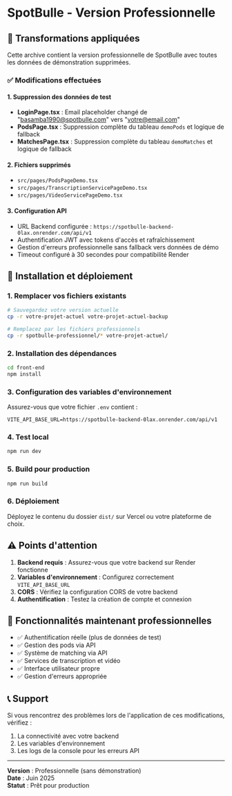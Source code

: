 # SpotBulle - Version Professionnelle

## 🎯 Transformations appliquées

Cette archive contient la version professionnelle de SpotBulle avec toutes les données de démonstration supprimées.

### ✅ Modifications effectuées

#### 1. Suppression des données de test
- **LoginPage.tsx** : Email placeholder changé de "basamba1990@spotbulle.com" vers "votre@email.com"
- **PodsPage.tsx** : Suppression complète du tableau `demoPods` et logique de fallback
- **MatchesPage.tsx** : Suppression complète du tableau `demoMatches` et logique de fallback

#### 2. Fichiers supprimés
- `src/pages/PodsPageDemo.tsx`
- `src/pages/TranscriptionServicePageDemo.tsx` 
- `src/pages/VideoServicePageDemo.tsx`

#### 3. Configuration API
- URL Backend configurée : `https://spotbulle-backend-0lax.onrender.com/api/v1`
- Authentification JWT avec tokens d'accès et rafraîchissement
- Gestion d'erreurs professionnelle sans fallback vers données de démo
- Timeout configuré à 30 secondes pour compatibilité Render

## 🚀 Installation et déploiement

### 1. Remplacer vos fichiers existants
```bash
# Sauvegardez votre version actuelle
cp -r votre-projet-actuel votre-projet-actuel-backup

# Remplacez par les fichiers professionnels
cp -r spotbulle-professionnel/* votre-projet-actuel/
```

### 2. Installation des dépendances
```bash
cd front-end
npm install
```

### 3. Configuration des variables d'environnement
Assurez-vous que votre fichier `.env` contient :
```
VITE_API_BASE_URL=https://spotbulle-backend-0lax.onrender.com/api/v1
```

### 4. Test local
```bash
npm run dev
```

### 5. Build pour production
```bash
npm run build
```

### 6. Déploiement
Déployez le contenu du dossier `dist/` sur Vercel ou votre plateforme de choix.

## ⚠️ Points d'attention

1. **Backend requis** : Assurez-vous que votre backend sur Render fonctionne
2. **Variables d'environnement** : Configurez correctement `VITE_API_BASE_URL`
3. **CORS** : Vérifiez la configuration CORS de votre backend
4. **Authentification** : Testez la création de compte et connexion

## 🔧 Fonctionnalités maintenant professionnelles

- ✅ Authentification réelle (plus de données de test)
- ✅ Gestion des pods via API
- ✅ Système de matching via API  
- ✅ Services de transcription et vidéo
- ✅ Interface utilisateur propre
- ✅ Gestion d'erreurs appropriée

## 📞 Support

Si vous rencontrez des problèmes lors de l'application de ces modifications, vérifiez :
1. La connectivité avec votre backend
2. Les variables d'environnement
3. Les logs de la console pour les erreurs API

---

**Version** : Professionnelle (sans démonstration)  
**Date** : Juin 2025  
**Statut** : Prêt pour production


